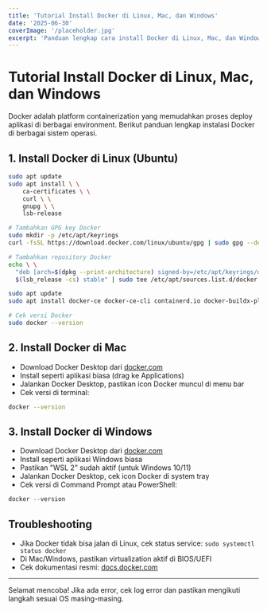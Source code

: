 ```yaml
---
title: 'Tutorial Install Docker di Linux, Mac, dan Windows'
date: '2025-06-30'
coverImage: '/placeholder.jpg'
excerpt: 'Panduan lengkap cara install Docker di Linux, Mac, dan Windows, beserta tips troubleshooting.'
---
```


# Tutorial Install Docker di Linux, Mac, dan Windows

Docker adalah platform containerization yang memudahkan proses deploy aplikasi di berbagai environment. Berikut panduan lengkap instalasi Docker di berbagai sistem operasi.

## 1. Install Docker di Linux (Ubuntu)

```bash
sudo apt update
sudo apt install \ \
    ca-certificates \ \
    curl \ \
    gnupg \ \
    lsb-release

# Tambahkan GPG key Docker
sudo mkdir -p /etc/apt/keyrings
curl -fsSL https://download.docker.com/linux/ubuntu/gpg | sudo gpg --dearmor -o /etc/apt/keyrings/docker.gpg

# Tambahkan repository Docker
echo \ \
  "deb [arch=$(dpkg --print-architecture) signed-by=/etc/apt/keyrings/docker.gpg] https://download.docker.com/linux/ubuntu \ \
  $(lsb_release -cs) stable" | sudo tee /etc/apt/sources.list.d/docker.list > /dev/null

sudo apt update
sudo apt install docker-ce docker-ce-cli containerd.io docker-buildx-plugin docker-compose-plugin

# Cek versi Docker
sudo docker --version
```

## 2. Install Docker di Mac

- Download Docker Desktop dari [docker.com](https://www.docker.com/products/docker-desktop/)
- Install seperti aplikasi biasa (drag ke Applications)
- Jalankan Docker Desktop, pastikan icon Docker muncul di menu bar
- Cek versi di terminal:

```bash
docker --version
```

## 3. Install Docker di Windows

- Download Docker Desktop dari [docker.com](https://www.docker.com/products/docker-desktop/)
- Install seperti aplikasi Windows biasa
- Pastikan "WSL 2" sudah aktif (untuk Windows 10/11)
- Jalankan Docker Desktop, cek icon Docker di system tray
- Cek versi di Command Prompt atau PowerShell:

```powershell
docker --version
```

## Troubleshooting

- Jika Docker tidak bisa jalan di Linux, cek status service: `sudo systemctl status docker`
- Di Mac/Windows, pastikan virtualization aktif di BIOS/UEFI
- Cek dokumentasi resmi: [docs.docker.com](https://docs.docker.com/get-docker/)

---

Selamat mencoba! Jika ada error, cek log error dan pastikan mengikuti langkah sesuai OS masing-masing.
